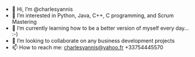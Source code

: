 - 👋 Hi, I’m @charlesyannis
- 👀 I’m interested in Python, Java, C++, C programming, and Scrum Mastering
- 🌱 I’m currently learning how to be a better version of myself every day... :-)
- 💞️ I’m looking to collaborate on any business development projects
- 📫 How to reach me: charlesyannis@yahoo.fr +33754445570

<!---
charlesyannis/charlesyannis is a ✨ special ✨ repository because its `README.md` (this file) appears on your GitHub profile.
You can click the Preview link to take a look at your changes.
--->

